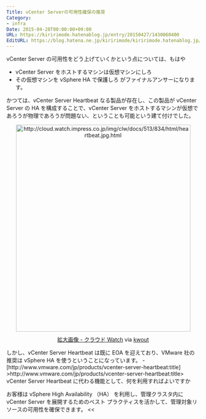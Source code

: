 ```yaml
---
Title: vCenter Serverの可用性確保の推奨
Category:
- infra
Date: 2015-04-28T00:00:00+09:00
URL: https://kiririmode.hatenablog.jp/entry/20150427/1430060400
EditURL: https://blog.hatena.ne.jp/kiririmode/kiririmode.hatenablog.jp/atom/entry/8454420450092865211
---
```


vCenter Server の可用性をどう上げていくかという点については、もはや
+ vCenter Server をホストするマシンは仮想マシンにしろ
+ その仮想マシンを vSphere HA で保護しろ
がファイナルアンサーになります。

かつては、vCenter Server Heartbeat なる製品が存在し、この製品が vCenter Server の HA を構成することで、vCenter Server をホストするマシンが仮想であろうが物理であろうが問題ない、ということも可能という建て付けでした。
<div class="kwout" style="text-align: center;"><img src="http://kwout.com/cutout/h/kv/f5/az8_bor.jpg" alt="http://cloud.watch.impress.co.jp/img/clw/docs/513/834/html/heartbeat.jpg.html" title="拡大画像 - クラウド Watch" width="455" height="539" style="border: none;" usemap="#map_hkvf5az8" /><map id="map_hkvf5az8" name="map_hkvf5az8"><area coords="2,471,454,483" href="" alt="" shape="rect" /></map><p style="margin-top: 10px; text-align: center;"><a href="http://cloud.watch.impress.co.jp/img/clw/docs/513/834/html/heartbeat.jpg.html">拡大画像 - クラウド Watch</a> via <a href="http://kwout.com/quote/hkvf5az8">kwout</a></p></div>
しかし、vCenter Server Heartbeat は既に EOA を迎えており、VMware 社の推奨は vSphere HA を使うということになっています。
- [http://www.vmware.com/jp/products/vcenter-server-heartbeat:title]
>http://www.vmware.com/jp/products/vcenter-server-heartbeat:title>
vCenter Server Heartbeat に代わる機能として、何を利用すればよいですか

お客様は vSphere High Availability （HA） を利用し、管理クラスタ内に vCenter Server を展開するためのベスト プラクティスを活かして、管理対象リソースの可用性を確保できます。
<<
